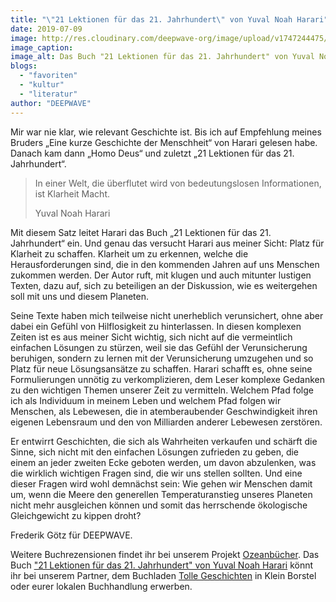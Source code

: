 ```yaml
---
title: "\"21 Lektionen für das 21. Jahrhundert\" von Yuval Noah Harari"
date: 2019-07-09
image: http://res.cloudinary.com/deepwave-org/image/upload/v1747244475/deepwave.org/Harari_21_Lektionen_fuer_das_21te_Jahrhundert-300x300.jpg
image_caption:
image_alt: Das Buch "21 Lektionen für das 21. Jahrhundert" von Yuval Noah Harari ist zu sehen. Im Hintergrund sind weitere Bücher mit Augen auf dem Cover zu sehen.
blogs: 
  - "favoriten"
  - "kultur"
  - "literatur"
author: "DEEPWAVE"
---
```


Mir war nie klar, wie relevant Geschichte ist. Bis ich auf Empfehlung meines Bruders „Eine kurze Geschichte der Menschheit“ von Harari gelesen habe. Danach kam dann „Homo Deus“ und zuletzt „21 Lektionen für das 21. Jahrhundert“.

> In einer Welt, die überflutet wird von bedeutungslosen Informationen, ist Klarheit Macht.
> 
> Yuval Noah Harari

Mit diesem Satz leitet Harari das Buch „21 Lektionen für das 21. Jahrhundert“ ein. Und genau das versucht Harari aus meiner Sicht: Platz für Klarheit zu schaffen. Klarheit um zu erkennen, welche die Herausforderungen sind, die in den kommenden Jahren auf uns Menschen zukommen werden. Der Autor ruft, mit klugen und auch mitunter lustigen Texten, dazu auf, sich zu beteiligen an der Diskussion, wie es weitergehen soll mit uns und diesem Planeten.

Seine Texte haben mich teilweise nicht unerheblich verunsichert, ohne aber dabei ein Gefühl von Hilflosigkeit zu hinterlassen. In diesen komplexen Zeiten ist es aus meiner Sicht wichtig, sich nicht auf die vermeintlich einfachen Lösungen zu stürzen, weil sie das Gefühl der Verunsicherung beruhigen, sondern zu lernen mit der Verunsicherung umzugehen und so Platz für neue Lösungsansätze zu schaffen. Harari schafft es, ohne seine Formulierungen unnötig zu verkomplizieren, dem Leser komplexe Gedanken zu den wichtigen Themen unserer Zeit zu vermitteln. Welchem Pfad folge ich als Individuum in meinem Leben und welchem Pfad folgen wir Menschen, als Lebewesen, die in atemberaubender Geschwindigkeit ihren eigenen Lebensraum und den von Milliarden anderer Lebewesen zerstören.

Er entwirrt Geschichten, die sich als Wahrheiten verkaufen und schärft die Sinne, sich nicht mit den einfachen Lösungen zufrieden zu geben, die einem an jeder zweiten Ecke geboten werden, um davon abzulenken, was die wirklich wichtigen Fragen sind, die wir uns stellen sollten. Und eine dieser Fragen wird wohl demnächst sein: Wie gehen wir Menschen damit um, wenn die Meere den generellen Temperaturanstieg unseres Planeten nicht mehr ausgleichen können und somit das herrschende ökologische Gleichgewicht zu kippen droht?

Frederik Götz für DEEPWAVE.

Weitere Buchrezensionen findet ihr bei unserem Projekt [Ozeanbücher](http://www.deepwave.org/ozeanbuecher/). Das Buch ["21 Lektionen für das 21. Jahrhundert" von Yuval Noah Harari](https://www.buecherinkleinborstel.de/shop/item/9783406739682/21-lektionen-fur-das-21-jahrhundert-von-yuval-noah-harari-kartoniertes-buch) könnt ihr bei unserem Partner, dem Buchladen [Tolle Geschichten](https://www.buecherinkleinborstel.de/) in Klein Borstel oder eurer lokalen Buchhandlung erwerben.
